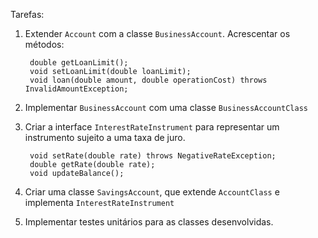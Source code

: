 Tarefas:

1. Extender `Account` com a classe `BusinessAccount`. Acrescentar os métodos:

        double getLoanLimit();
        void setLoanLimit(double loanLimit);
        void loan(double amount, double operationCost) throws InvalidAmountException;

2. Implementar `BusinessAccount` com uma classe `BusinessAccountClass`

3. Criar a interface `InterestRateInstrument` para representar um instrumento sujeito a uma taxa de juro.
   
        void setRate(double rate) throws NegativeRateException;
        double getRate(double rate);
        void updateBalance();

4. Criar uma classe `SavingsAccount`, que extende `AccountClass` e implementa
   `InterestRateInstrument`
   
5. Implementar testes unitários para as classes desenvolvidas.